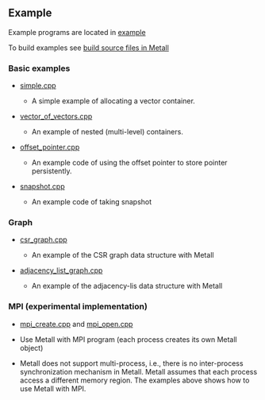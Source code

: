 ## Example

Example programs are located in [example](https://github.com/LLNL/metall/tree/develop/example)

To build examples see [build source files in Metall](../advanced_build/exmample_test_bench.md)

### Basic examples

* [simple.cpp](https://github.com/LLNL/metall/tree/develop/example/simple.cpp)
    * A simple example of allocating a vector container.

* [vector_of_vectors.cpp](https://github.com/LLNL/metall/tree/develop/example/vector_of_vectors.cpp)
    * An example of nested (multi-level) containers.

* [offset_pointer.cpp](https://github.com/LLNL/metall/tree/develop/example/offset_pointer.cpp)
    * An example code of using the offset pointer to store pointer persistently.

* [snapshot.cpp](https://github.com/LLNL/metall/tree/develop/example/snapshot.cpp)
    * An example code of taking snapshot


### Graph

* [csr_graph.cpp](https://github.com/LLNL/metall/tree/develop/example/csr_graph.cpp)
    * An example of the CSR graph data structure with Metall
    
* [adjacency_list_graph.cpp](https://github.com/LLNL/metall/tree/develop/example/adjacency_list_graph.cpp)
    * An example of the adjacency-lis data structure with Metall
	
	
### MPI (experimental implementation)

* [mpi_create.cpp](https://github.com/LLNL/metall/tree/develop/example/mpi_create.cpp) and [mpi_open.cpp](https://github.com/LLNL/metall/tree/develop/example/mpi_open.cpp)

* Use Metall with MPI program (each process creates its own Metall object)

* Metall does not support multi-process, i.e., there is no inter-process synchronization mechanism in Metall. Metall assumes that each process access a different memory region. The examples above shows how to use Metall with MPI.
